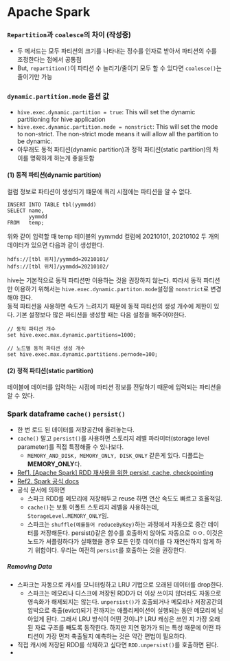 # Apache Spark
### `Repartition`과 `coalesce`의 차이 (작성중)
- 두 메서드는 모두 파티션의 크기를 나타내는 정수를 인자로 받아서 파티션의 수를 조정한다는 점에서 공통점
- But, `repartition()`이 파티션 수 늘리기/줄이기 모두 할 수 있다면 `coalesce()`는 줄이기만 가능


### `dynamic.partition.mode` 옵션 값
- `hive.exec.dynamic.partition = true`: This will set the dynamic partitioning for hive application
- `hive.exec.dynamic.partition.mode = nonstrict`: This will set the mode to non-strict. The non-strict mode means it will allow all the partition to be dynamic.
- 아무래도 동적 파티션(dynamic partition)과 정적 파티션(static partition)의 차이를 명확하게 하는게 좋을듯함

#### (1) 동적 파티션(dynamic partition)
컬럼 정보로 파티션이 생성되기 떄문에 쿼리 시점에는 파티션을 알 수 없다. 
```
INSERT INTO TABLE tbl(yymmdd)
SELECT name,
       yymmdd
FROM   temp;
```
위와 같이 입력할 때 temp 테이블의 yymmdd 컬럼에 20210101, 20210102 두 개의 데이터가 있으면 다음과 같이 생성한다.
```
hdfs://[tbl 위치]/yymmdd=20210101/
hdfs://[tbl 위치]/yymmdd=20210102/
```
hive는 기본적으로 동적 파티션만 이용하는 것을 권장하지 않는다. 따라서 동적 파티션만 이용하기 위해서는 `hive.exec.dynamic.partiton.mode`설정을 `nonstrict`로 변경해야 한다. <br>
동적 파티션을 사용하면 속도가 느려지기 때문에 동적 파티션의 생성 개수에 제한이 있다. 기본 설정보다 많은 파티션을 생성할 때는 다음 설정을 해주어야한다.
```
// 동적 파티션 개수
set hive.exec.max.dynamic.partitions=1000;

// 노드별 동적 파티션 생성 개수
set hive.exec.max.dynamic.partitions.pernode=100;
```

#### (2) 정적 파티션(static partition)
테이블에 데이터를 입력하는 시점에 파티션 정보를 전달하기 때문에 입력되는 파티션을 알 수 있다.

### Spark dataframe `cache()` `persist()`
- 한 번 로드 된 데이터를 저장공간에 올려놓는다.
- `cache()` 말고 `persist()`를 사용하면 스토리지 레벨 파라미터(storage level parameter)를 직접 특정해줄 수 있나보다.
  - `MEMORY_AND_DISK, MEMORY_ONLY, DISK_ONLY` 같은게 있다. 디폴트는 <b>MEMORY_ONLY</b>다.        
- [Ref1. [Apache Spark] RDD 재사용을 위한 persist, cache, checkpointing](https://jaemunbro.medium.com/apache-spark-rdd-%EC%9E%AC%EC%82%AC%EC%9A%A9%EC%9D%84-%EC%9C%84%ED%95%9C-%EC%98%81%EC%86%8D%ED%99%94-persist-cache-checkpoint-12c121dac8b6)
- [Ref2. Spark 공식 docs](http://spark.apache.org/docs/latest/rdd-programming-guide.html#rdd-persistence)
- 공식 문서에 의하면
  - 스파크 RDD를 메모리에 저장해두고 reuse 하면 연산 속도도 빠르고 효율적임. 
  - `cache()`는 보통 이폴트 스토리지 레벨을 사용하는데, `StorageLevel.MEMORY_ONLY`임.
  - 스파크는 `shuffle(예를들어 reduceByKey)`하는 과정에서 자동으로 중간 데이터를 저장해둔다. persist()같은 함수를 호출하지 않아도 자동으로 ㅇㅇ. 이것은 노드가 셔플링하다가 실패했을 경우 모든 인풋 데이터를 다 재연산하지 않게 하기 위함이다. 우리는 여전히 `persist`를 호출하는 것을 권장한다. 
##### Removing Data 
- 스파크는 자동으로 캐시를 모니터링하고 LRU 기법으로 오래된 데이터를 drop한다. 
  - 스파크는 메모리나 디스크에 저장된 RDD가 더 이상 쓰이지 않더라도 자동으로 영속화가 해제되지는 않는다. `unpersist()`가 호출되거나 메모리나 저장공간의 압박으로 축출(evict)되기 전까지는 애플리케이션이 실행되는 동안 메모리에 남아있게 된다. 그래서 LRU 방식이 어떤 것이냐? LRU 캐싱은 쓰인 지 가장 오래된 자료 구조를 빼도록 동작한다. 하지만 지연 평가가 되는 특성 때문에 어떤 파티션이 가장 먼저 축출될지 예측하는 것은 약간 편법이 필요하다. 
- 직접 캐시에 저장된 RDD를 삭제하고 싶다면 `RDD.unpersist()`를 호출하면 된다.
- 
